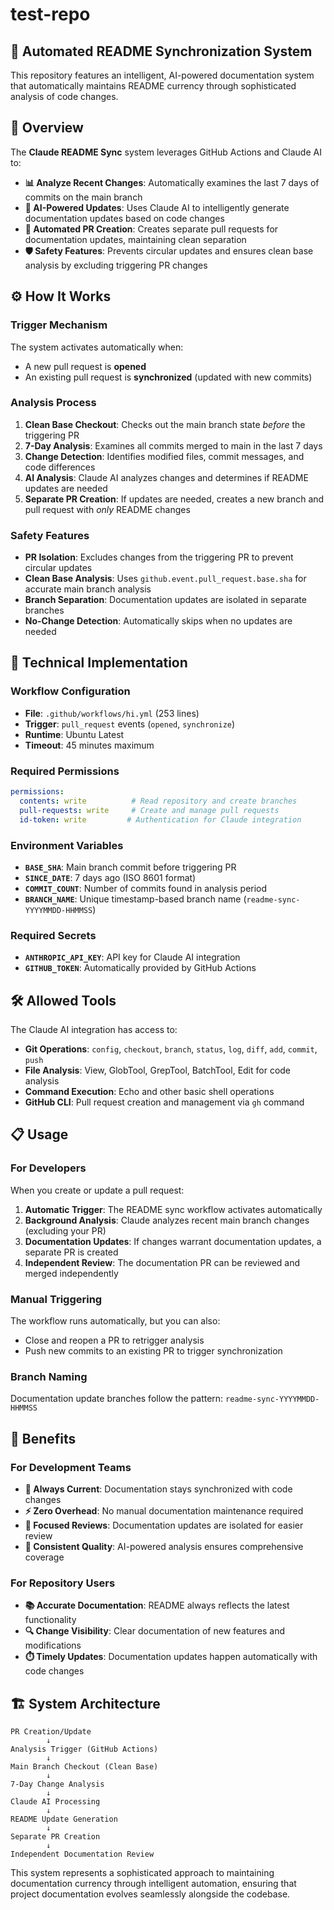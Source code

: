 # test-repo

## 🤖 Automated README Synchronization System

This repository features an intelligent, AI-powered documentation system that automatically maintains README currency through sophisticated analysis of code changes.

## 🌟 Overview

The **Claude README Sync** system leverages GitHub Actions and Claude AI to:

- **📊 Analyze Recent Changes**: Automatically examines the last 7 days of commits on the main branch
- **🧠 AI-Powered Updates**: Uses Claude AI to intelligently generate documentation updates based on code changes
- **🔄 Automated PR Creation**: Creates separate pull requests for documentation updates, maintaining clean separation
- **🛡️ Safety Features**: Prevents circular updates and ensures clean base analysis by excluding triggering PR changes

## ⚙️ How It Works

### Trigger Mechanism
The system activates automatically when:
- A new pull request is **opened**
- An existing pull request is **synchronized** (updated with new commits)

### Analysis Process
1. **Clean Base Checkout**: Checks out the main branch state *before* the triggering PR
2. **7-Day Analysis**: Examines all commits merged to main in the last 7 days
3. **Change Detection**: Identifies modified files, commit messages, and code differences
4. **AI Analysis**: Claude AI analyzes changes and determines if README updates are needed
5. **Separate PR Creation**: If updates are needed, creates a new branch and pull request with *only* README changes

### Safety Features
- **PR Isolation**: Excludes changes from the triggering PR to prevent circular updates
- **Clean Base Analysis**: Uses `github.event.pull_request.base.sha` for accurate main branch analysis
- **Branch Separation**: Documentation updates are isolated in separate branches
- **No-Change Detection**: Automatically skips when no updates are needed

## 🔧 Technical Implementation

### Workflow Configuration
- **File**: `.github/workflows/hi.yml` (253 lines)
- **Trigger**: `pull_request` events (`opened`, `synchronize`)
- **Runtime**: Ubuntu Latest
- **Timeout**: 45 minutes maximum

### Required Permissions
```yaml
permissions:
  contents: write          # Read repository and create branches
  pull-requests: write     # Create and manage pull requests  
  id-token: write         # Authentication for Claude integration
```

### Environment Variables
- **`BASE_SHA`**: Main branch commit before triggering PR
- **`SINCE_DATE`**: 7 days ago (ISO 8601 format)
- **`COMMIT_COUNT`**: Number of commits found in analysis period
- **`BRANCH_NAME`**: Unique timestamp-based branch name (`readme-sync-YYYYMMDD-HHMMSS`)

### Required Secrets
- **`ANTHROPIC_API_KEY`**: API key for Claude AI integration
- **`GITHUB_TOKEN`**: Automatically provided by GitHub Actions

## 🛠️ Allowed Tools
The Claude AI integration has access to:
- **Git Operations**: `config`, `checkout`, `branch`, `status`, `log`, `diff`, `add`, `commit`, `push`
- **File Analysis**: View, GlobTool, GrepTool, BatchTool, Edit for code analysis
- **Command Execution**: Echo and other basic shell operations
- **GitHub CLI**: Pull request creation and management via `gh` command

## 📋 Usage

### For Developers
When you create or update a pull request:

1. **Automatic Trigger**: The README sync workflow activates automatically
2. **Background Analysis**: Claude analyzes recent main branch changes (excluding your PR)
3. **Documentation Updates**: If changes warrant documentation updates, a separate PR is created
4. **Independent Review**: The documentation PR can be reviewed and merged independently

### Manual Triggering
The workflow runs automatically, but you can also:
- Close and reopen a PR to retrigger analysis
- Push new commits to an existing PR to trigger synchronization

### Branch Naming
Documentation update branches follow the pattern: `readme-sync-YYYYMMDD-HHMMSS`

## 🎯 Benefits

### For Development Teams
- **🔄 Always Current**: Documentation stays synchronized with code changes
- **⚡ Zero Overhead**: No manual documentation maintenance required
- **🎯 Focused Reviews**: Documentation updates are isolated for easier review
- **🚀 Consistent Quality**: AI-powered analysis ensures comprehensive coverage

### For Repository Users
- **📚 Accurate Documentation**: README always reflects the latest functionality
- **🔍 Change Visibility**: Clear documentation of new features and modifications
- **⏱️ Timely Updates**: Documentation updates happen automatically with code changes

## 🏗️ System Architecture

```
PR Creation/Update
        ↓
Analysis Trigger (GitHub Actions)
        ↓
Main Branch Checkout (Clean Base)
        ↓
7-Day Change Analysis
        ↓
Claude AI Processing
        ↓
README Update Generation
        ↓
Separate PR Creation
        ↓
Independent Documentation Review
```

This system represents a sophisticated approach to maintaining documentation currency through intelligent automation, ensuring that project documentation evolves seamlessly alongside the codebase.
